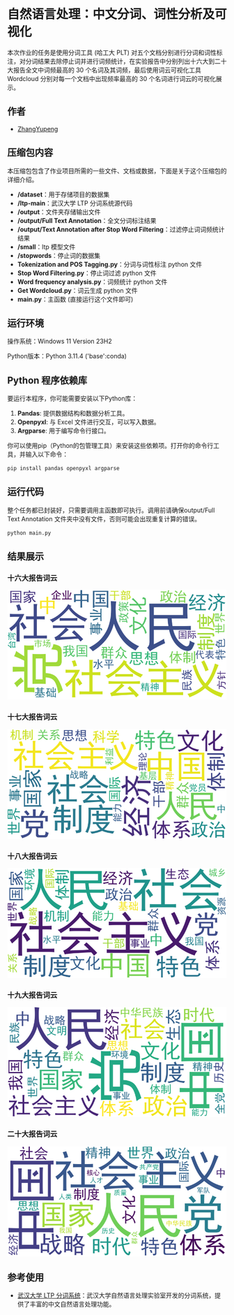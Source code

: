 # 自然语言处理：中文分词、词性分析及可视化

本次作业的任务是使用分词工具 (哈工大 PLT) 对五个文档分别进行分词和词性标注，对分词结果去除停止词并进行词频统计，在实验报告中分别列出十六大到二十大报告全文中词频最高的 30 个名词及其词频，最后使用词云可视化工具 Wordcloud 分别对每一个文档中出现频率最高的 30 个名词进行词云的可视化展示。

## 作者

- [ZhangYupeng](https://github.com/SYSU-Zhangyp)

## 压缩包内容  

本压缩包包含了作业项目所需的一些文件、文档或数据，下面是关于这个压缩包的详细介绍。 
- **/dataset**：用于存储项目的数据集
- **/ltp-main**：武汉大学 LTP 分词系统源代码  
- **/output**：文件夹存储输出文件
- **/output/Full Text Annotation**：全文分词标注结果  
- **/output/Text Annotation after Stop Word Filtering**：过滤停止词词频统计结果
- **/small**：ltp 模型文件  
- **/stopwords**：停止词的数据集  
- **Tokenization and POS Tagging.py**：分词与词性标注 python 文件  
- **Stop Word Filtering.py**：停止词过滤 python 文件  
- **Word frequency analysis.py**：词频统计 python 文件  
- **Get Wordcloud.py**：词云生成 python 文件  
- **main.py**：主函数 (直接运行这个文件即可)

## 运行环境

操作系统：Windows 11 Version 23H2

Python版本：Python 3.11.4 ('base':conda)

## Python 程序依赖库  
  
要运行本程序，你可能需要安装以下Python库：  
   
1. **Pandas**: 提供数据结构和数据分析工具。    
2. **Openpyxl**: 与 Excel 文件进行交互，可以写入数据。  
3. **Argparse**: 用于编写命令行接口。  
  
你可以使用pip（Python的包管理工具）来安装这些依赖项。打开你的命令行工具，并输入以下命令：  
  
```bash  
pip install pandas openpyxl argparse
```
## 运行代码

整个任务都已封装好，只需要调用主函数即可执行。调用前请确保output/Full Text Annotation 文件夹中没有文件，否则可能会出现重复计算的错误。
```bash  
python main.py
```

## 结果展示
### 十六大报告词云
![十六大](output/Wordcloud/wordcloud_十六大报告.png)
### 十七大报告词云
![十七大](output/Wordcloud/wordcloud_十七大报告.png)
### 十八大报告词云
![十八大](output/Wordcloud/wordcloud_十八大报告.png)
### 十九大报告词云
![十九大](output/Wordcloud/wordcloud_十九大报告.png)
### 二十大报告词云
![二十大](output/Wordcloud/wordcloud_二十大报告.png)

## 参考使用

  
- [武汉大学 LTP 分词系统](https://github.com/HIT-SCIR/ltp)：武汉大学自然语言处理实验室开发的分词系统，提供了丰富的中文自然语言处理功能。



